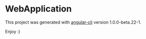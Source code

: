 # WebApplication

This project was generated with [angular-cli](https://github.com/angular/angular-cli) version 1.0.0-beta.22-1.

Enjoy :)